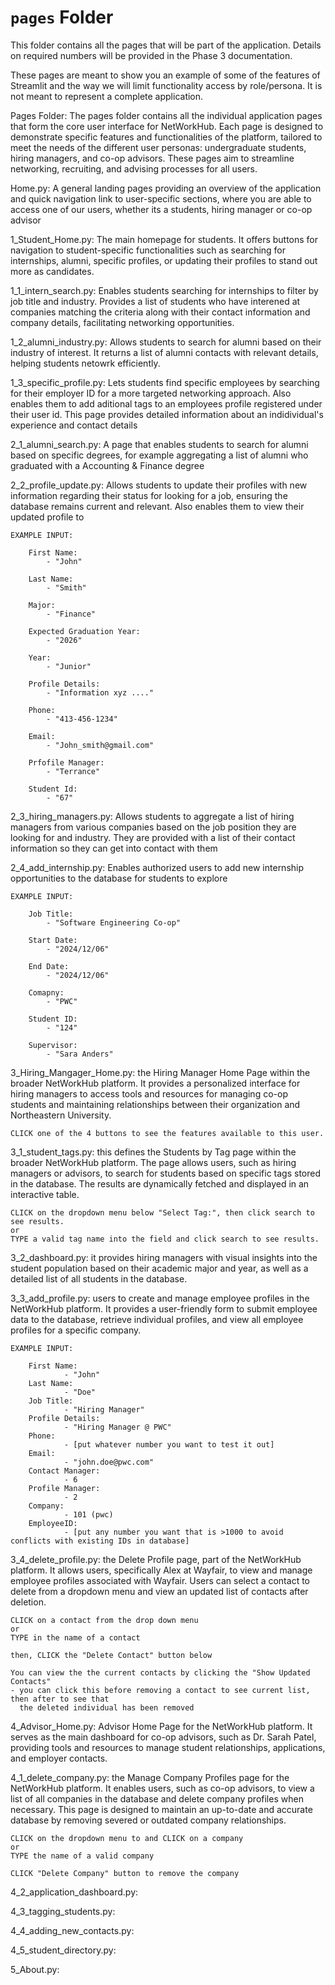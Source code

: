 # `pages` Folder

This folder contains all the pages that will be part of the application. Details on required numbers will be provided in the Phase 3 documentation.

These pages are meant to show you an example of some of the features of Streamlit and the way we will limit functionality access by role/persona. It is not meant to represent a complete application.


Pages Folder:
    The pages folder contains all the individual application pages that form the core user interface for NetWorkHub. 
    Each page is designed to demonstrate specific features and functionalities of the platform, tailored to meet the 
    needs of the different user personas: undergraduate students, hiring managers, and co-op advisors. These pages 
    aim to streamline networking, recruiting, and advising processes for all users.


Home.py:
    A general landing pages providing an overview of the application and quick navigation link to user-specific sections, 
    where you are able to access one of our users, whether its a students, hiring manager or co-op advisor


1_Student_Home.py: 
    The main homepage for students. It offers buttons for navigation to student-specific functionalities such as searching 
    for internships, alumni, specific profiles, or updating their profiles to stand out more as candidates.


1_1_intern_search.py:
    Enables students searching for internships to filter by job title and industry. Provides a list of students who have 
    interened at companies matching the criteria along with their contact information and company details, facilitating 
    networking opportunities.


1_2_alumni_industry.py:
    Allows students to search for alumni based on their industry of interest. It returns a list of alumni contacts with 
    relevant details, helping students netowrk efficiently.


1_3_specific_profile.py: 
    Lets students find specific employees by searching for their employer ID for a more targeted networking approach. 
    Also enables them to add aditional tags to an employees profile registered under their user id. This page provides 
    detailed information about an indidividual's experience and contact details


2_1_alumni_search.py:
    A page that enables students to search for alumni based on specific degrees, for example aggregating a list of 
    alumni who graduated with a Accounting & Finance degree


2_2_profile_update.py:
    Allows students to update their profiles with new information regarding their status for looking for a job, 
    ensuring the database remains current and relevant. Also enables them to view their updated profile to 

    EXAMPLE INPUT:

        First Name:
            - "John"

        Last Name:
            - "Smith"

        Major:
            - "Finance"
        
        Expected Graduation Year:
            - "2026"

        Year:
            - "Junior"
        
        Profile Details:
            - "Information xyz ...."

        Phone:
            - "413-456-1234"

        Email:
            - "John_smith@gmail.com"
        
        Prfofile Manager:
            - "Terrance"

        Student Id:
            - "67"


2_3_hiring_managers.py:
    Allows students to aggregate a list of hiring managers from various companies based on the job position they 
    are looking for and industry. They are provided with a list of their contact information so they can get into 
    contact with them


2_4_add_internship.py:
    Enables authorized users to add new internship opportunities to the database for students to explore

    EXAMPLE INPUT:

        Job Title:
            - "Software Engineering Co-op"
        
        Start Date:
            - "2024/12/06"
        
        End Date:
            - "2024/12/06"
        
        Comapny:
            - "PWC"

        Student ID:
            - "124"

        Supervisor:
            - "Sara Anders"
        

3_Hiring_Mangager_Home.py:
    the Hiring Manager Home Page within the broader NetWorkHub platform. It provides a personalized 
    interface for hiring managers to access tools and resources for managing co-op students and maintaining 
    relationships between their organization and Northeastern University.
    
    CLICK one of the 4 buttons to see the features available to this user.


3_1_student_tags.py:
    this defines the Students by Tag page within the broader NetWorkHub platform. The page allows users,
    such as hiring managers or advisors, to search for students based on specific tags stored in the database. 
    The results are dynamically fetched and displayed in an interactive table.

    CLICK on the dropdown menu below "Select Tag:", then click search to see results. 
    or
    TYPE a valid tag name into the field and click search to see results. 


3_2_dashboard.py:
    it provides hiring managers with visual insights into the student population based on their academic 
    major and year, as well as a detailed list of all students in the database.


3_3_add_profile.py:
    users to create and manage employee profiles in the NetWorkHub platform. It provides a user-friendly form 
    to submit employee data to the database, retrieve individual profiles, and view all employee profiles for 
    a specific company.

    EXAMPLE INPUT:

        First Name:
                - "John"
        Last Name:
                - "Doe"
        Job Title:
                - "Hiring Manager"
        Profile Details:
                - "Hiring Manager @ PWC"
        Phone:
                - [put whatever number you want to test it out]
        Email:
                - "john.doe@pwc.com"
        Contact Manager:
                - 6
        Profile Manager:
                - 2
        Company:
                - 101 (pwc)
        EmployeeID:
                - [put any number you want that is >1000 to avoid conflicts with existing IDs in database]


3_4_delete_profile.py:
    the Delete Profile page, part of the NetWorkHub platform. It allows users, specifically Alex at 
    Wayfair, to view and manage employee profiles associated with Wayfair. Users can select a contact 
    to delete from a dropdown menu and view an updated list of contacts after deletion.

    CLICK on a contact from the drop down menu
    or 
    TYPE in the name of a contact

    then, CLICK the "Delete Contact" button below

    You can view the the current contacts by clicking the "Show Updated Contacts"
    - you can click this before removing a contact to see current list, then after to see that 
      the deleted individual has been removed


4_Advisor_Home.py:
    Advisor Home Page for the NetWorkHub platform. It serves as the main dashboard for co-op 
    advisors, such as Dr. Sarah Patel, providing tools and resources to manage student 
    relationships, applications, and employer contacts.


4_1_delete_company.py:
    the Manage Company Profiles page for the NetWorkHub platform. It enables users, such as 
    co-op advisors, to view a list of all companies in the database and delete company profiles 
    when necessary. This page is designed to maintain an up-to-date and accurate database by 
    removing severed or outdated company relationships.

    CLICK on the dropdown menu to and CLICK on a company
    or 
    TYPE the name of a valid company

    CLICK "Delete Company" button to remove the company


4_2_application_dashboard.py:




4_3_tagging_students.py:


4_4_adding_new_contacts.py:


4_5_student_directory.py:


5_About.py:








